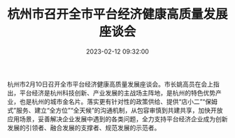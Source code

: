 ﻿---
title: 杭州市召开全市平台经济健康高质量发展座谈会
date: 2023-02-12 09:32:00
tags:
- 申论
- 公文写作
- 事业编考试
- 公务员考试
- 材料分析
updated: 2023-02-12 09:32:00
---

杭州市2月10日召开全市平台经济健康高质量发展座谈会。市长姚高员在会上指出，平台经济是杭州科技创新、产业发展的主战场主阵地，是杭州的特色优势产业，也是杭州的城市金名片。落实更有针对性的政策供给、提供“店小二”“保姆式”服务、建立“全方位”“全天候”的沟通机制，从包容审慎到共建共享，加快开放应用场景，妥善解决企业发展中遇到的各类问题，全力支持平台经济企业成为创新发展的引领者、融合发展的支撑者、规范发展的示范者。
